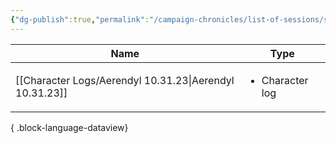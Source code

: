 ```yaml
---
{"dg-publish":true,"permalink":"/campaign-chronicles/list-of-sessions/session-4/","hideInGraph":true,"tags":["Event"]}
---
```



| Name                                                       | Type                            |
| ---------------------------------------------------------- | ------------------------------- |
| [[Character Logs/Aerendyl 10.31.23\|Aerendyl 10.31.23]] | <ul><li>Character log</li></ul> |

{ .block-language-dataview}